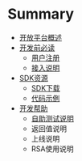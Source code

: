 # Summary

* [开放平台概述](README.md)
* [开发前必读](chapter1.md)
   * [用户注册](yonghuzhuce.md)
   * [接入说明](jierushuoming.md)
* [SDK资源](sdkziyuan_md.md)
   * [SDK下载](sdkxiazai.md)
   * [代码示例](dai_ma_shi_li.md)
* [开发帮助](kaifa_bang_zhu_md.md)
   * [自助测试说明](zi_zhu_ce_shi_shuo_ming.md)
   * 返回值说明
   * 上线说明
   * RSA使用说明

